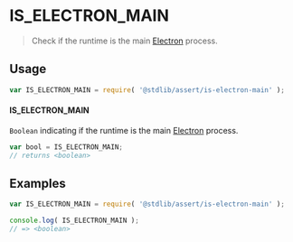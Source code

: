 # IS_ELECTRON_MAIN

> Check if the runtime is the main [Electron][electron] process.

<section class="usage">

## Usage

```javascript
var IS_ELECTRON_MAIN = require( '@stdlib/assert/is-electron-main' );
```

#### IS_ELECTRON_MAIN

`Boolean` indicating if the runtime is the main [Electron][electron] process.

```javascript
var bool = IS_ELECTRON_MAIN;
// returns <boolean>
```

</section>

<!-- /.usage -->

<section class="examples">

## Examples

```javascript
var IS_ELECTRON_MAIN = require( '@stdlib/assert/is-electron-main' );

console.log( IS_ELECTRON_MAIN );
// => <boolean>
```

</section>

<!-- /.examples -->

<section class="links">

[electron]: http://electron.atom.io/

</section>

<!-- /.links -->
